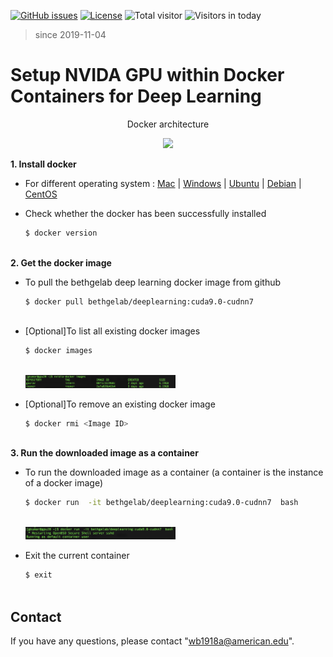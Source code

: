 [![GitHub issues](https://img.shields.io/github/issues/Naereen/StrapDown.js.svg)](https://github.com/BumbleBee0819/PsychophysicsExperiment_PairedComparison/issues/)
[![License](https://img.shields.io/badge/license-MIT-yellow.svg)](https://opensource.org/licenses/MIT)
![Total visitor](https://visitor-count-badge.herokuapp.com/total.svg?repo_id=docker_gpu)
![Visitors in today](https://visitor-count-badge.herokuapp.com/today.svg?repo_id=docker_gpu)
> since 2019-11-04


# Setup NVIDA GPU within Docker Containers for Deep Learning
<div>
    <p align="center"> Docker architecture </strong></p>
    <p align="center"><img src="https://lh6.googleusercontent.com/OLNkuRtYmA-8DwJ1-gSM9HL4Uxu56ae3yX5deu9997DXNtNEFbaAnuwSTlKFbAlmwH8GqJohKNow8gpDbUj_LPqW1sfXBu7CLDFB2cL5jqCuuLiOc89AKdH2yiYkq-37EdnePetq"  display= block width=50%></p>
</div>


**1. Install docker**
   - For different operating system
    : [Mac](https://docs.docker.com/docker-for-mac/install/)
    | [Windows](https://docs.docker.com/docker-for-windows/install/)
    | [Ubuntu](https://docs.docker.com/install/linux/docker-ce/ubuntu/)
    | [Debian](https://docs.docker.com/install/linux/docker-ce/debian/)
    | [CentOS](https://docs.docker.com/install/linux/docker-ce/centos/)

   - Check whether the docker has been successfully installed
        ```bash
        $ docker version
    
        ```
**2. Get the docker image**
   - To pull the bethgelab deep learning docker image from github
        ```bash
        $ docker pull bethgelab/deeplearning:cuda9.0-cudnn7
    
        ```
   - [Optional]To list all existing docker images
        ```bash
        $ docker images
    
        ``` 
        <div>
            <p align="left"><img src="https://github.com/BumbleBee0819/Setup-NVIDIA-GPU-within-Docker-Containers/blob/master/img/docker.png"  display= block width=50%></p>
        </div>
        
   - [Optional]To remove an existing docker image
        ```bash
        $ docker rmi <Image ID>
    
        ```  
**3. Run the downloaded image as a container**        
   - To run the downloaded image as a container (a container is the instance of a docker image)
        ```bash
        $ docker run  -it bethgelab/deeplearning:cuda9.0-cudnn7  bash
    
        ```   
        <div>
            <p align="left"><img src="https://github.com/BumbleBee0819/Setup-NVIDIA-GPU-within-Docker-Containers/blob/master/img/run%20container.png"  display= block width=50%></p>
        </div>   
        
   - Exit the current container
        ```bash
        $ exit
    
        ```    
   
   
## Contact
If you have any questions, please contact "wb1918a@american.edu".
   
   

 
